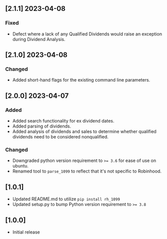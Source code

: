 
## [2.1.1] 2023-04-08
### Fixed
- Defect where a lack of any Qualified Dividends would raise an exception during Dividend Analysis.

## [2.1.0] 2023-04-08
### Changed
- Added short-hand flags for the existing command line parameters.

## [2.0.0] 2023-04-07
### Added
- Added search functionality for ex dividend dates.
- Added parsing of dividends.
- Added analysis of dividends and sales to determine whether qualified dividends need to be considered nonqualified.

### Changed
- Downgraded python version requirement to `>= 3.6` for ease of use on ubuntu.
- Renamed tool to `parse_1099` to reflect that it's not specific to Robinhood.

## [1.0.1]
- Updated README.md to utilize `pip install rh_1099`
- Updated setup.py to bump Python version requirement to `>= 3.8`

## [1.0.0]
- Initial release